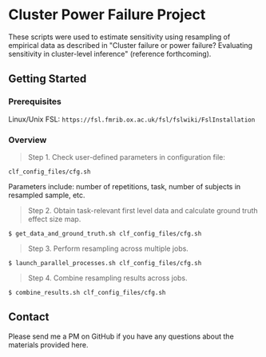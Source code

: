 # Cluster Power Failure Project

These scripts were used to estimate sensitivity using resampling of empirical data as described in
"Cluster failure or power failure? Evaluating sensitivity in cluster-level inference" (reference forthcoming).

## Getting Started

### Prerequisites

Linux/Unix
FSL: `https://fsl.fmrib.ox.ac.uk/fsl/fslwiki/FslInstallation`

### Overview

> Step 1. Check user-defined parameters in configuration file:

`clf_config_files/cfg.sh`

Parameters include: number of repetitions, task, number of subjects in resampled sample, etc.

> Step 2. Obtain task-relevant first level data and calculate ground truth effect size map.

```shell
$ get_data_and_ground_truth.sh clf_config_files/cfg.sh
```

> Step 3. Perform resampling across multiple jobs.

```shell
$ launch_parallel_processes.sh clf_config_files/cfg.sh
```

> Step 4. Combine resampling results across jobs.

```shell
$ combine_results.sh clf_config_files/cfg.sh
```

## Contact

Please send me a PM on GitHub if you have any questions about the materials provided here. 

